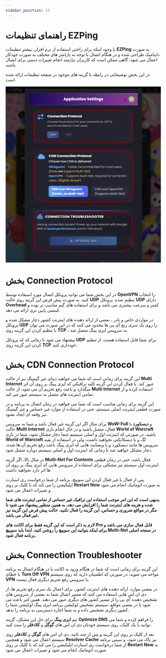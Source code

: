 ```yaml
---
sidebar_position: 13
---
```



# راهنمای تنظیمات EZPing

با وجود اینکه برای راحتی استفاده از نرم افزار، بیشتر تنظیمات **EZPing** به صورت داینامیک طراحی شده و در هنگام اتصال با توجه به پارامتر های مختلف به صورت خودکار اعمال می شود، گاهی ممکن است که کاربران نیازمند انجام تغییرات دستی برای اتصال باشند. 

در این بخش توضیحاتی در رابطه با گزینه های موجود در صفحه تنظیمات ارائه شده است.


![winver-run](./img/settings-menu.png)

# بخش Connection Protocol

در این بخش شما می توانید پروتکل اتصال مورد استفاده توسط **OpenVPN** را انتخاب کنید. به صورت پیش فرض این گزینه روی حالت **UDP** تنظیم شده. پروتکل **UDP** دارای **Overhead** کمتر و سرعت بیشتری می باشد و برای استفاده های گیم مناسب تر بوده و لتنسی پایین تری ارائه می دهد. 

در مواردی خاص و نادر ، بعضی از ارائه دهنده های اینترنت کشور دچار مشکل شده و پروتکل **UDP** را روی یک سری رنج آی پی ها محدود می کنند که در این صورت می توان با تنظیم کردن این گزینه روی **TCP** ، به سرویس ایزی پینگ متصل شد. 

پیشنهاد می شود تا زمانی که که پروتکل **UDP** برای شما قابل استفاده هست، از تنظیم کردن این گزینه روی **TCP** خودداری کنید. 


# بخش CDN Connection Protocol

این گزینه برای زمانی است که شما می خواهید دیتای غیر گیمینگ نیز از حالت **Multi Internet** عبور کند. با فعال کردن این گزینه کلیه ترافیکی که ایزی پینگ بر روی آن اثر میگذارد و باعث رفع تحریم آن می شود، از حالت **Multi Internet** استفاده کرده و از تمامی اینترنت های متصل به سیستم عبور می کند. 

این گزینه برای زمانی مناسب است که شما می خواهید در زمان اتصال به برنامه و در صورت قطعی اینترنت اصلی سیستم، حتی در استفاده از موارد غیر حساس و غیر گیمینگ نیز وقفه ای ایجاد نشود.

برای مثال اگر این گزینه غیر فعال باشد و شما به سرویس **WoW-Full** و **دیسکورد** با حالت **Multi Internet** فعال، متصل باشید و در حال انجام بازی **World of Warcraft** باشید، در صورتی که اینترنت اول و اصلی سیستم شما دچار مشکل شود، شما در بازی **World of Warcraft** لگ و یا دیسکانکتی نخواهید داشت، ولی در استفاده از بقیه سرویس ها مانند دیسکورد و یا وبسایت هایی که ایزی پینگ باعث رفع تحریم آن ها شده، دچار مشکل خواهید شد تا زمانی که اینترنت اول و اصلی سیستم دوباره متصل شود.

در مثال بالا، اگر گزینه **Mutli-Net For Contents** فعال باشد، حتی در زمان قطعی اینترنت اول سیستم نیز مشکلی برای استفاده از سرویس هایی که ایزی پینگ بر روی آن ها اثر دارد نخواهید داشت.

پس از فعال یا غیر فعال کردن این سوییچ، برنامه از شما درخواست ری استارت اپلیکیشن را می کند که با کلیک بر روی **Restart Now** به صورت اتوماتیک انجام می شود و تغییرات اعمال می شود.

**بدیهی است که این امر موجب استفاده این ترافیک غیر حساس از تمامی اینترنت های شما شده و هزینه های اینترنت شما را افزایش می دهد، به همین منظور پیشنهاد می شود تا مگر در مواقع ضروری و حساس، این گزینه را فعال نکنید. حالت پیش فرض این گزینه نیز غیر فعال می باشد.**

**لازم به ذکر است که این گزینه فقط برای اکانت های Pro قابل فعال سازی می باشد و برای اینکه بتوانید این سوییچ را روشن کنید، ابتدا باید سوییچ **Multi-Net** در صفحه اصلی برنامه فعال شود.**



# بخش Connection Troubleshooter

این گزینه برای زمانی است که شما در هنگام ورود به اکانت یا در هنگام اتصال به برنامه با خطای **Turn Off VPN** مواجه می شوید، در صورتی که اطمینان دارید که روی سیستم **VPN** یا سرویس رفع تحریم دیگری فعال نیست.

در بعضی موارد، ارائه دهنده های اینترنت کشور، برای اعمال یک سری رفع تحریم ها، از دی ان اس هایی استفاده می کنند که مسیر اتصال شما به بعضی از سرویس های تشخیص دهنده آی پی را از مسیر کشور های دیگری عبور می دهند. همین امر باعث می شود تا در بعضی مواقع، سیستم تشخیص لوکیشن برنامه ایزی پینگ لوکیشن شما را کشور دیگری تشخیص داده و به شما اجازه دسترسی به برنامه را ندهد. 

تیم **ایزی پینگ** برای حل این مشکل، گزینه **Optimize DNS** را فراهم کرده و شما می توانید با یک کلیک، روی سیستم خودتان دی ان اس های **گوگل** و **کلادفلر** را ست کنید.

بعد از کلیک بر روی این گزینه و پس از چند ثانیه، دی ان اس های **گوگل** و **کلادفلر** روی سیستم اعمال می شود و همچنین **Resolver Cache** نیز پاک می شود، و سپس برنامه از شما درخواست ری استارت اپلیکیشن را می کند که با کلیک بر روی **Restart Now** به صورت اتوماتیک انجام می شود و تغییرات اعمال می شود. 
